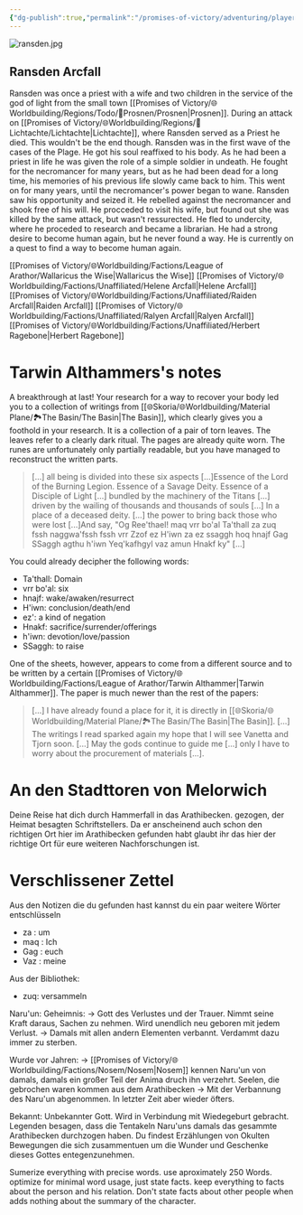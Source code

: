 ```yaml
---
{"dg-publish":true,"permalink":"/promises-of-victory/adventuring/player-characters/ransden/","title":"Ransden","noteIcon":"NPC","created":"2023-01-25T02:26:54.386+01:00","updated":"2023-04-16T21:21:13.044+02:00"}
---
```


![ransden.jpg](/img/user/resources/Pictures/ransden.jpg)
## Ransden Arcfall

Ransden was once a priest with a wife and two children in the service of the god of light from the small town [[Promises of Victory/🌐Worldbuilding/Regions/Todo/🏰Prosnen/Prosnen\|Prosnen]]. During an attack on [[Promises of Victory/🌐Worldbuilding/Regions/🏰Lichtachte/Lichtachte\|Lichtachte]], where Ransden served as a Priest he died. This wouldn't be the end though. Ransden was in the first wave of the cases of the Plage. He got his soul reaffixed to his body. As he had been a priest in life he was given the role of a simple soldier in undeath. He fought for the necromancer for many years, but as he had been dead for a long time, his memories of his previous life slowly came back to him. This went on for many years, until the necromancer's power began to wane. Ransden saw his opportunity and seized it. He rebelled against the necromancer and shook free of his will. He procceded to visit his wife, but found out she was killed by the same attack, but wasn't ressurected. He fled to undercity, where he proceded to research and became a librarian. He had a strong desire to become human again, but he never found a way. He is currently on a quest to find a way to become human again. 

[[Promises of Victory/🌐Worldbuilding/Factions/League of Arathor/Wallaricus the Wise\|Wallaricus the Wise]]
[[Promises of Victory/🌐Worldbuilding/Factions/Unaffiliated/Helene Arcfall\|Helene Arcfall]]
[[Promises of Victory/🌐Worldbuilding/Factions/Unaffiliated/Raiden Arcfall\|Raiden Arcfall]]
[[Promises of Victory/🌐Worldbuilding/Factions/Unaffiliated/Ralyen Arcfall\|Ralyen Arcfall]]
[[Promises of Victory/🌐Worldbuilding/Factions/Unaffiliated/Herbert Ragebone\|Herbert Ragebone]]

# Tarwin Althammers's notes

A breakthrough at last! Your research for a way to recover your body led you to a collection of writings from [[🌐Skoria/🌐Worldbuilding/Material Plane/🏞️The Basin/The Basin\|The Basin]], which clearly gives you a foothold in your research. It is a collection of a pair of torn leaves. The leaves refer to a clearly dark ritual. The pages are already quite worn. The runes are unfortunately only partially readable, but you have managed to reconstruct the written parts.

>[...] all being is divided into these six aspects [...]Essence of the Lord of the Burning Legion. Essence of a Savage Deity. Essence of a Disciple of Light [...] bundled by the machinery of the Titans [...] driven by the wailing of thousands and thousands of souls [...] In a place of a deceased deity. [...] the power to bring back those who were lost [...]And say, "Og Ree'thael! maq vrr bo'al Ta'thall za zuq fssh naggwa'fssh fssh vrr Zzof ez H'iwn za ez ssaggh hoq hnajf Gag SSaggh agthu h'iwn Yeq'kafhgyl vaz amun Hnakf ky" [...] 

You could already decipher the following words:

- Ta'thall: Domain
- vrr bo'al: six
- hnajf: wake/awaken/resurrect
- H'iwn: conclusion/death/end
- ez': a kind of negation
- Hnakf: sacrifice/surrender/offerings
- h'iwn: devotion/love/passion
- SSaggh: to raise

One of the sheets, however, appears to come from a different source and to be written by a certain [[Promises of Victory/🌐Worldbuilding/Factions/League of Arathor/Tarwin Althammer\|Tarwin Althammer]]. The paper is much newer than the rest of the papers:
>[...] I have already found a place for it, it is directly in [[🌐Skoria/🌐Worldbuilding/Material Plane/🏞️The Basin/The Basin\|The Basin]]. [...] The writings I read sparked again my hope that I will see Vanetta and Tjorn soon. [...] May the gods continue to guide me [...] only I have to worry about the procurement of materials [...].


# An den Stadttoren von Melorwich
Deine Reise hat dich durch Hammerfall in das Arathibecken. gezogen, der Heimat besagten Schriftstellers. Da er anscheinend auch schon den richtigen Ort hier im Arathibecken gefunden habt glaubt ihr das hier der richtige Ort für eure weiteren Nachforschungen ist.

# Verschlissener Zettel
Aus den Notizen die du gefunden hast kannst du ein paar weitere Wörter entschlüsseln 

- za : um 
- maq : Ich 
- Gag : euch 
-  Vaz : meine 

Aus der Bibliothek:
- zuq: versammeln

Naru'un:
Geheimnis:
  -> Gott des Verlustes und der Trauer. Nimmt seine Kraft daraus, Sachen zu nehmen. Wird unendlich neu geboren mit jedem Verlust.
  -> Damals mit allen andern Elementen verbannt. Verdammt dazu immer zu sterben.

Wurde vor Jahren:
  -> [[Promises of Victory/🌐Worldbuilding/Factions/Nosem/Nosem\|Nosem]] kennen Naru'un von damals, damals ein großer Teil der Anima druch ihn verzehrt. Seelen, die gebrochen waren kommen aus dem Arathibecken
  -> Mit der Verbannung des Naru'un abgenommen. In letzter Zeit aber wieder öfters.

Bekannt: Unbekannter Gott. Wird in Verbindung mit Wiedegeburt gebracht. Legenden besagen, dass die Tentakeln Naru'uns damals das gesammte Arathibecken durchzogen haben.
Du findest Erzählungen von Okulten Bewegungen die sich zusammentuen um die Wunder und Geschenke dieses Gottes entegenzunehmen.

Sumerize everything with precise words. use aproximately 250 Words. optimize for minimal word usage, just state facts. keep everything to facts about the person and his relation. Don't state facts about other people when adds nothing about the summary of the character.

